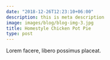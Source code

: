 ```yaml
---
date: "2018-12-26T12:23:10+06:00"
description: this is meta description
image: images/blog/blog-img-3.jpg
title: Homestyle Chicken Pot Pie
type: post
---
```


Lorem facere, libero possimus placeat.
